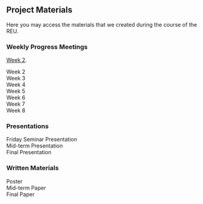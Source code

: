 ## Project Materials

Here you may access the materials that we created during the course of the REU.

### Weekly Progress Meetings

[Week 2](/progress-meetings/Week2.md).

Week 2\
Week 3\
Week 4\
Week 5\
Week 6\
Week 7\
Week 8

### Presentations
Friday Seminar Presentation\
Mid-term Presentation\
Final Presentation

### Written Materials
Poster\
Mid-term Paper\
Final Paper
